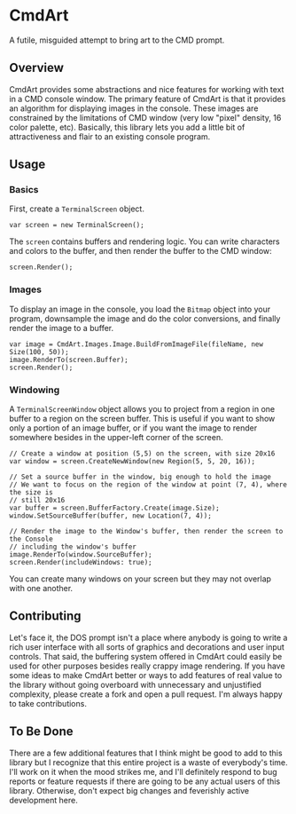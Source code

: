 # CmdArt
A futile, misguided attempt to bring art to the CMD prompt.

## Overview

CmdArt provides some abstractions and nice features for working with text in a CMD console window. The primary feature of CmdArt is that it provides an algorithm for displaying images in the console. These images are constrained by the limitations of CMD window (very low "pixel" density, 16 color palette, etc). Basically, this library lets you add a little bit of attractiveness and flair to an existing console program.

## Usage

### Basics

First, create a `TerminalScreen` object. 

    var screen = new TerminalScreen();

The `screen` contains buffers and rendering logic. You can write characters and colors to the buffer, and then render the buffer to the CMD window:

    screen.Render();

### Images

To display an image in the console, you load the `Bitmap` object into your program, downsample the image and do the color conversions, and finally render the image to a buffer.

    var image = CmdArt.Images.Image.BuildFromImageFile(fileName, new Size(100, 50));
    image.RenderTo(screen.Buffer);
    screen.Render();

### Windowing

A `TerminalScreenWindow` object allows you to project from a region in one buffer to a region on the screen buffer. This is useful if you want to show only a portion of an image buffer, or if you want the image to render somewhere besides in the upper-left corner of the screen.

    // Create a window at position (5,5) on the screen, with size 20x16
    var window = screen.CreateNewWindow(new Region(5, 5, 20, 16));

    // Set a source buffer in the window, big enough to hold the image
    // We want to focus on the region of the window at point (7, 4), where the size is
    // still 20x16
    var buffer = screen.BufferFactory.Create(image.Size);
    window.SetSourceBuffer(buffer, new Location(7, 4));

    // Render the image to the Window's buffer, then render the screen to the Console
    // including the window's buffer
    image.RenderTo(window.SourceBuffer);
    screen.Render(includeWindows: true);

You can create many windows on your screen but they may not overlap with one another. 

## Contributing

Let's face it, the DOS prompt isn't a place where anybody is going to write a rich user interface with all sorts of graphics and decorations and user input controls. That said, the buffering system offered in CmdArt could easily be used for other purposes besides really crappy image rendering. If you have some ideas to make CmdArt better or ways to add features of real value to the library without going overboard with unnecessary and unjustified complexity, please create a fork and open a pull request. I'm always happy to take contributions.

## To Be Done

There are a few additional features that I think might be good to add to this library but I recognize that this entire project is a waste of everybody's time. I'll work on it when the mood strikes me, and I'll definitely respond to bug reports or feature requests if there are going to be any actual users of this library. Otherwise, don't expect big changes and feverishly active development here.
